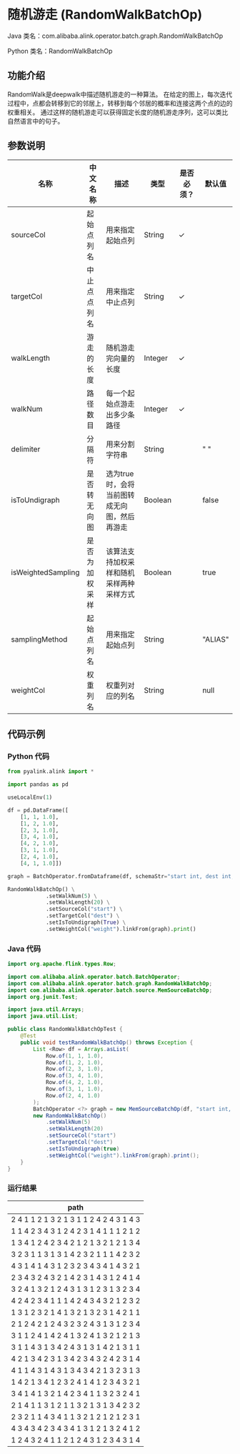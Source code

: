 # 随机游走 (RandomWalkBatchOp)
Java 类名：com.alibaba.alink.operator.batch.graph.RandomWalkBatchOp

Python 类名：RandomWalkBatchOp


## 功能介绍
RandomWalk是deepwalk中描述随机游走的一种算法。
在给定的图上，每次迭代过程中，点都会转移到它的邻居上，转移到每个邻居的概率和连接这两个点的边的权重相关。
通过这样的随机游走可以获得固定长度的随机游走序列，这可以类比自然语言中的句子。

## 参数说明

| 名称 | 中文名称 | 描述 | 类型 | 是否必须？ | 默认值 |
| --- | --- | --- | --- | --- | --- |
| sourceCol | 起始点列名 | 用来指定起始点列 | String | ✓ |  |
| targetCol | 中止点点列名 | 用来指定中止点列 | String | ✓ |  |
| walkLength | 游走的长度 | 随机游走完向量的长度 | Integer | ✓ |  |
| walkNum | 路径数目 | 每一个起始点游走出多少条路径 | Integer | ✓ |  |
| delimiter | 分隔符 | 用来分割字符串 | String |  | " " |
| isToUndigraph | 是否转无向图 | 选为true时，会将当前图转成无向图，然后再游走 | Boolean |  | false |
| isWeightedSampling | 是否为加权采样 | 该算法支持加权采样和随机采样两种采样方式 | Boolean |  | true |
| samplingMethod | 起始点列名 | 用来指定起始点列 | String |  | "ALIAS" |
| weightCol | 权重列名 | 权重列对应的列名 | String |  | null |



## 代码示例
### Python 代码
```python
from pyalink.alink import *

import pandas as pd

useLocalEnv(1)

df = pd.DataFrame([
    [1, 1, 1.0],
    [1, 2, 1.0],
    [2, 3, 1.0],
    [3, 4, 1.0],
    [4, 2, 1.0],
    [3, 1, 1.0],
    [2, 4, 1.0],
    [4, 1, 1.0]])

graph = BatchOperator.fromDataframe(df, schemaStr="start int, dest int, weight double")

RandomWalkBatchOp() \
			.setWalkNum(5) \
			.setWalkLength(20) \
			.setSourceCol("start") \
			.setTargetCol("dest") \
			.setIsToUndigraph(True) \
			.setWeightCol("weight").linkFrom(graph).print()
```
### Java 代码
```java
import org.apache.flink.types.Row;

import com.alibaba.alink.operator.batch.BatchOperator;
import com.alibaba.alink.operator.batch.graph.RandomWalkBatchOp;
import com.alibaba.alink.operator.batch.source.MemSourceBatchOp;
import org.junit.Test;

import java.util.Arrays;
import java.util.List;

public class RandomWalkBatchOpTest {
	@Test
	public void testRandomWalkBatchOp() throws Exception {
		List <Row> df = Arrays.asList(
			Row.of(1, 1, 1.0),
			Row.of(1, 2, 1.0),
			Row.of(2, 3, 1.0),
			Row.of(3, 4, 1.0),
			Row.of(4, 2, 1.0),
			Row.of(3, 1, 1.0),
			Row.of(2, 4, 1.0)
		);
		BatchOperator <?> graph = new MemSourceBatchOp(df, "start int, dest int, weight double");
		new RandomWalkBatchOp()
			.setWalkNum(5)
			.setWalkLength(20)
			.setSourceCol("start")
			.setTargetCol("dest")
			.setIsToUndigraph(true)
			.setWeightCol("weight").linkFrom(graph).print();
	}
}
```
### 运行结果
|path|
|----|
|2 4 1 1 2 1 3 2 1 3 1 1 2 4 2 4 3 1 4 3|
|1 1 4 2 3 4 3 1 2 4 2 3 1 4 1 1 1 2 1 2|
|1 3 4 1 2 4 2 3 4 2 1 2 1 3 2 1 2 1 3 4|
|3 2 3 1 1 3 1 3 1 4 2 3 2 1 1 1 4 2 3 2|
|4 3 1 4 1 4 3 1 2 3 2 3 4 3 4 1 4 3 2 1|
|2 3 4 3 2 4 3 2 1 4 2 3 1 4 3 1 2 4 1 4|
|3 2 4 1 3 2 1 2 4 3 1 3 1 2 3 1 3 2 3 4|
|4 2 4 2 3 4 1 1 1 4 2 4 3 4 3 2 1 2 3 2|
|1 3 1 2 3 2 1 4 1 3 2 1 3 2 3 1 4 2 1 1|
|2 1 2 4 2 1 2 4 3 2 3 2 4 3 1 3 1 2 3 4|
|3 1 1 2 4 1 4 2 4 1 3 2 4 1 3 2 1 2 1 3|
|3 1 1 4 3 1 3 4 2 4 3 1 3 1 4 2 1 3 1 1|
|4 2 1 3 4 2 3 1 3 4 2 3 4 3 2 4 2 3 1 4|
|4 1 1 4 3 1 4 3 1 3 4 3 4 2 1 3 2 3 1 3|
|1 4 2 1 3 4 1 2 3 2 4 1 4 1 2 3 4 3 2 1|
|3 4 1 4 1 3 2 1 4 2 3 4 1 1 3 2 3 2 4 1|
|2 1 4 1 1 3 1 2 1 1 3 2 1 3 1 3 4 2 3 2|
|2 3 2 1 1 4 3 4 1 1 3 2 1 2 1 2 1 2 3 1|
|4 3 4 3 4 2 3 4 3 4 1 3 1 2 1 3 2 4 1 2|
|1 2 4 3 2 4 1 1 2 1 2 4 3 1 2 3 4 3 1 4|
